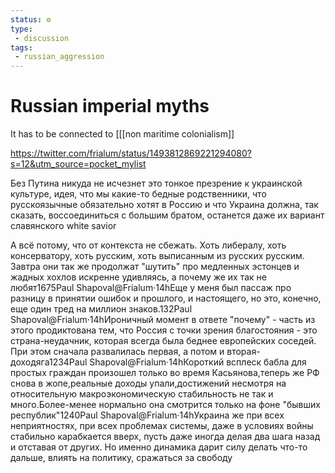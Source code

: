 ```yaml
---
status: ⚙️
type: 
 - discussion
tags:
 - russian_aggression 
---
```


# Russian imperial myths
It has to be connected to 
[[[non maritime colonialism]]

https://twitter.com/frialum/status/1493812869221294080?s=12&utm_source=pocket_mylist

Без Путина никуда не исчезнет это тонкое презрение к украинской культуре, идея, что мы какие-то бедные родственники, что русскоязычные обязательно хотят в Россию и что Украина должна, так сказать, воссоединиться с большим братом, останется даже их вариант славянского white savior

А всё потому, что от контекста не сбежать. Хоть либералу, хоть консерватору, хоть русским, хоть выписанным из русских русским. Завтра они так же продолжат "шутить" про медленных эстонцев и жадных хохлов искренне удивляясь, а почему же их так не любят1675Paul Shapoval@Frialum·14hЕще у меня был пассаж про разницу в принятии ошибок и прошлого, и настоящего, но это, конечно, еще один тред на миллион знаков.132Paul Shapoval@Frialum·14hИроничный момент в ответе "почему" - часть из этого продиктована тем, что Россия с точки зрения благостояния - это страна-неудачник, которая всегда была беднее европейских соседей. При этом сначала развалилась первая, а потом и вторая-доходяга1234Paul Shapoval@Frialum·14hКороткий всплеск бабла для простых граждан произошел только во время Касьянова,теперь же РФ снова в жопе,реальные доходы упали,достижений несмотря на относительную макроэкономическую стабильность не так и много.Более-менее нормально она смотрится только на фоне "бывших республик"1240Paul Shapoval@Frialum·14hУкраина же при всех неприятностях, при всех проблемах системы, даже в условиях войны стабильно карабкается вверх, пусть даже иногда делая два шага назад и отставая от других. Но именно динамика дарит силу делать что-то дальше, влиять на политику, сражаться за свободу